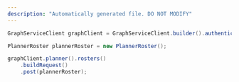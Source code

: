 ```yaml
---
description: "Automatically generated file. DO NOT MODIFY"
---
```

<!-- markdownlint-disable MD041 -->

```java
GraphServiceClient graphClient = GraphServiceClient.builder().authenticationProvider( authProvider ).buildClient();

PlannerRoster plannerRoster = new PlannerRoster();

graphClient.planner().rosters()
    .buildRequest()
    .post(plannerRoster);
```
